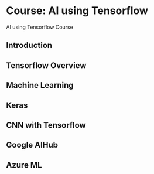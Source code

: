# Course: AI using Tensorflow
AI using Tensorflow Course

## Introduction

## Tensorflow Overview

## Machine Learning

## Keras

## CNN with Tensorflow

## Google AIHub

## Azure ML
